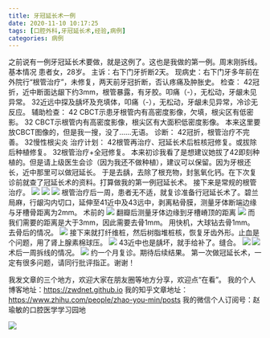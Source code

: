 ```yaml
---
title: 牙冠延长术一例
date: 2020-11-10 10:17:25
tags: [口腔外科,牙冠延长术,经验,病例]
categories: 病例
---
```

之前说有一例牙冠延长术要做，就是这例了。这也是我做的第一例。周末刚拆线。
基本情况
患者女，28岁。
主诉：右下门牙折断2天。
现病史：右下门牙多年前在外院行“根管治疗”，未修复，两天前牙冠折断，否认疼痛及肿胀史。
检查：
42冠折，近中断面达龈下约3mm，根管暴露，有牙胶。叩痛（-），无松动，牙龈未见异常。
32近远中探及龋坏及充填体，叩痛（-），无松动，牙龈未见异常，冷诊无反应。
辅助检查：
42 CBCT示患牙根管内有高密度影像，欠填，根尖区有低密影。
32 CBCT示根管内有高密度影像，根尖区有大面积低密度影像。
本来这里要放CBCT图像的，但是我一搜，没了......无语。
诊断：
42冠折，根管治疗不完善。
32慢性根尖炎
治疗计划：
42根管再治疗、冠延长术后桩核冠修复。或拔除后种植修复。
32根管治疗+全冠修复。
本来初诊我看了是想建议她拔了42即刻种植的。但是请上级医生会诊（因为我还不做种植），建议可以保留。因为牙根还长，近中那里可以做冠延长。
于是去龋，去除了根充物，封氢氧化钙。在下次复诊前就查了冠延长术的资料。打算做我的第一例冠延长术。
接下来是常规的根管治疗。
![](https://zymblog-1258069789.cos.ap-chengdu.myqcloud.com/blog0228-ygyc/01.png)
![](https://zymblog-1258069789.cos.ap-chengdu.myqcloud.com/blog0228-ygyc/02.png)
![](https://zymblog-1258069789.cos.ap-chengdu.myqcloud.com/blog0228-ygyc/03.png)
根管治疗后一周，患者无不适，就复诊准备行冠延长术了。碧兰局麻，行龈沟内切口，延伸至41近中及43远中，剥离粘骨膜，测量牙体断端边缘与牙槽骨距离为2mm。
术前的
![](https://zymblog-1258069789.cos.ap-chengdu.myqcloud.com/blog0228-ygyc/04.png)
翻瓣后测量牙体边缘到牙槽嵴顶的距离
![](https://zymblog-1258069789.cos.ap-chengdu.myqcloud.com/blog0228-ygyc/05.png)
而我们需要的距离是大于3mm，因此需要去骨1mm。
用快机，大球钻去骨1mm。
去骨后的情况。
![](https://zymblog-1258069789.cos.ap-chengdu.myqcloud.com/blog0228-ygyc/06.png)
接下来就打纤维桩，然后树脂堆桩核，恢复牙齿外形。止血是个问题，用了肾上腺素棉球压。
![](https://zymblog-1258069789.cos.ap-chengdu.myqcloud.com/blog0228-ygyc/07.png)
43近中也是龋坏，就手给补了。缝合。
![](https://zymblog-1258069789.cos.ap-chengdu.myqcloud.com/blog0228-ygyc/08.png)
![](https://zymblog-1258069789.cos.ap-chengdu.myqcloud.com/blog0228-ygyc/09.png)
术后一周拆线的情况。
![](https://zymblog-1258069789.cos.ap-chengdu.myqcloud.com/blog0228-ygyc/10.png)
约一个月复诊。期待后续结果。
第一次做冠延长术，一定有很多问题，请同行批评指正。谢谢！


我发文章的三个地方，欢迎大家在朋友圈等地方分享，欢迎点“在看”。
我的个人博客地址：https://zwdnet.github.io
我的知乎文章地址： https://www.zhihu.com/people/zhao-you-min/posts
我的微信个人订阅号：赵瑜敏的口腔医学学习园地


![](https://zymblog-1258069789.cos.ap-chengdu.myqcloud.com/other/wx.jpg)
